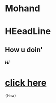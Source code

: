 # Mohand
# HEeadLine
## How u doin'
##### HI
# [click here](https://docs.github.com/en/get-started/writing-on-github/getting-started-with-writing-and-formatting-on-github/basic-writing-and-formatting-syntax)

```(How)```



